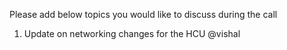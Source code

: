 Please add below topics you would like to discuss during the call

1. Update on networking changes for the HCU @vishal
